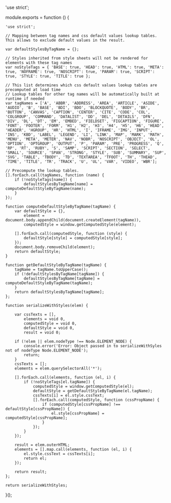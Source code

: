 'use strict';

module.exports = function () {

    'use strict';

    // Mapping between tag names and css default values lookup tables. This allows to exclude default values in the result.

    var defaultStylesByTagName = {};

    // Styles inherited from style sheets will not be rendered for elements with these tag names
    var noStyleTags = { 'BASE': true, 'HEAD': true, 'HTML': true, 'META': true, 'NOFRAME': true, 'NOSCRIPT': true, 'PARAM': true, 'SCRIPT': true, 'STYLE': true, 'TITLE': true };

    // This list determines which css default values lookup tables are precomputed at load time
    // Lookup tables for other tag names will be automatically built at runtime if needed
    var tagNames = ['A', 'ABBR', 'ADDRESS', 'AREA', 'ARTICLE', 'ASIDE', 'AUDIO', 'B', 'BASE', 'BDI', 'BDO', 'BLOCKQUOTE', 'BODY', 'BR', 'BUTTON', 'CANVAS', 'CAPTION', 'CENTER', 'CITE', 'CODE', 'COL', 'COLGROUP', 'COMMAND', 'DATALIST', 'DD', 'DEL', 'DETAILS', 'DFN', 'DIV', 'DL', 'DT', 'EM', 'EMBED', 'FIELDSET', 'FIGCAPTION', 'FIGURE', 'FONT', 'FOOTER', 'FORM', 'H1', 'H2', 'H3', 'H4', 'H5', 'H6', 'HEAD', 'HEADER', 'HGROUP', 'HR', 'HTML', 'I', 'IFRAME', 'IMG', 'INPUT', 'INS', 'KBD', 'LABEL', 'LEGEND', 'LI', 'LINK', 'MAP', 'MARK', 'MATH', 'MENU', 'META', 'METER', 'NAV', 'NOBR', 'NOSCRIPT', 'OBJECT', 'OL', 'OPTION', 'OPTGROUP', 'OUTPUT', 'P', 'PARAM', 'PRE', 'PROGRESS', 'Q', 'RP', 'RT', 'RUBY', 'S', 'SAMP', 'SCRIPT', 'SECTION', 'SELECT', 'SMALL', 'SOURCE', 'SPAN', 'STRONG', 'STYLE', 'SUB', 'SUMMARY', 'SUP', 'SVG', 'TABLE', 'TBODY', 'TD', 'TEXTAREA', 'TFOOT', 'TH', 'THEAD', 'TIME', 'TITLE', 'TR', 'TRACK', 'U', 'UL', 'VAR', 'VIDEO', 'WBR'];

    // Precompute the lookup tables.
    [].forEach.call(tagNames, function (name) {
        if (!noStyleTags[name]) {
            defaultStylesByTagName[name] = computeDefaultStyleByTagName(name);
        }
    });

    function computeDefaultStyleByTagName(tagName) {
        var defaultStyle = {},
            element = document.body.appendChild(document.createElement(tagName)),
            computedStyle = window.getComputedStyle(element);

        [].forEach.call(computedStyle, function (style) {
            defaultStyle[style] = computedStyle[style];
        });
        document.body.removeChild(element);
        return defaultStyle;
    }

    function getDefaultStyleByTagName(tagName) {
        tagName = tagName.toUpperCase();
        if (!defaultStylesByTagName[tagName]) {
            defaultStylesByTagName[tagName] = computeDefaultStyleByTagName(tagName);
        }
        return defaultStylesByTagName[tagName];
    };

    function serializeWithStyles(elem) {

        var cssTexts = [],
            elements = void 0,
            computedStyle = void 0,
            defaultStyle = void 0,
            result = void 0;

        if (!elem || elem.nodeType !== Node.ELEMENT_NODE) {
            console.error('Error: Object passed in to serializeWithSyles not of nodeType Node.ELEMENT_NODE');
            return;
        }
        cssTexts = [];
        elements = elem.querySelectorAll('*');

        [].forEach.call(elements, function (el, i) {
            if (!noStyleTags[el.tagName]) {
                computedStyle = window.getComputedStyle(el);
                defaultStyle = getDefaultStyleByTagName(el.tagName);
                cssTexts[i] = el.style.cssText;
                [].forEach.call(computedStyle, function (cssPropName) {
                    if (computedStyle[cssPropName] !== defaultStyle[cssPropName]) {
                        el.style[cssPropName] = computedStyle[cssPropName];
                    }
                });
            }
        });

        result = elem.outerHTML;
        elements = [].map.call(elements, function (el, i) {
            el.style.cssText = cssTexts[i];
            return el;
        });

        return result;
    };

    return serializeWithStyles;
}();
